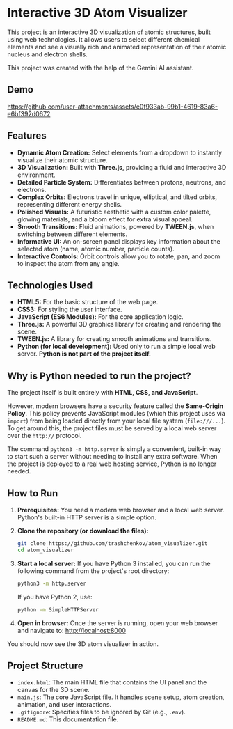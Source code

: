 # Interactive 3D Atom Visualizer

This project is an interactive 3D visualization of atomic structures, built using web technologies. It allows users to select different chemical elements and see a visually rich and animated representation of their atomic nucleus and electron shells.

This project was created with the help of the Gemini AI assistant.

## Demo

https://github.com/user-attachments/assets/e0f933ab-99b1-4619-83a6-e6bf392d0672



## Features

- **Dynamic Atom Creation:** Select elements from a dropdown to instantly visualize their atomic structure.
- **3D Visualization:** Built with **Three.js**, providing a fluid and interactive 3D environment.
- **Detailed Particle System:** Differentiates between protons, neutrons, and electrons.
- **Complex Orbits:** Electrons travel in unique, elliptical, and tilted orbits, representing different energy shells.
- **Polished Visuals:** A futuristic aesthetic with a custom color palette, glowing materials, and a bloom effect for extra visual appeal.
- **Smooth Transitions:** Fluid animations, powered by **TWEEN.js**, when switching between different elements.
- **Informative UI:** An on-screen panel displays key information about the selected atom (name, atomic number, particle counts).
- **Interactive Controls:** Orbit controls allow you to rotate, pan, and zoom to inspect the atom from any angle.

## Technologies Used

- **HTML5:** For the basic structure of the web page.
- **CSS3:** For styling the user interface.
- **JavaScript (ES6 Modules):** For the core application logic.
- **Three.js:** A powerful 3D graphics library for creating and rendering the scene.
- **TWEEN.js:** A library for creating smooth animations and transitions.
- **Python (for local development):** Used only to run a simple local web server. **Python is not part of the project itself.**

## Why is Python needed to run the project?

The project itself is built entirely with **HTML, CSS, and JavaScript**.

However, modern browsers have a security feature called the **Same-Origin Policy**. This policy prevents JavaScript modules (which this project uses via `import`) from being loaded directly from your local file system (`file:///...`). To get around this, the project files must be served by a local web server over the `http://` protocol.

The command `python3 -m http.server` is simply a convenient, built-in way to start such a server without needing to install any extra software. When the project is deployed to a real web hosting service, Python is no longer needed.

## How to Run

1.  **Prerequisites:** You need a modern web browser and a local web server. Python's built-in HTTP server is a simple option.

2.  **Clone the repository (or download the files):**
    ```bash
    git clone https://github.com/trashchenkov/atom_visualizer.git
    cd atom_visualizer
    ```

3.  **Start a local server:**
    If you have Python 3 installed, you can run the following command from the project's root directory:
    ```bash
    python3 -m http.server
    ```
    If you have Python 2, use:
    ```bash
    python -m SimpleHTTPServer
    ```

4.  **Open in browser:**
    Once the server is running, open your web browser and navigate to:
    [http://localhost:8000](http://localhost:8000)

You should now see the 3D atom visualizer in action.

## Project Structure

- `index.html`: The main HTML file that contains the UI panel and the canvas for the 3D scene.
- `main.js`: The core JavaScript file. It handles scene setup, atom creation, animation, and user interactions.
- `.gitignore`: Specifies files to be ignored by Git (e.g., `.env`).
- `README.md`: This documentation file.
